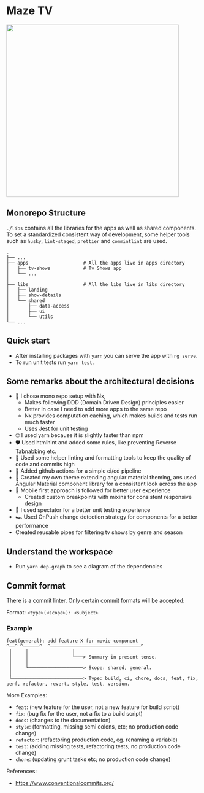 # Maze TV

<p><img src="https://static.tvmaze.com/images/tvm-header-logo.png" width="450"></p>

## Monorepo Structure

`./libs` contains all the libraries for the apps as well as shared components.
To set a standardized consistent way of development, some helper tools such as `husky`, `lint-staged`, `prettier` and `commintlint` are used.

```
.
├── ...
├── apps                    # All the apps live in apps directory
│   ├── tv-shows            # Tv Shows app
│   └── ...
│
├── libs                    # All the libs live in libs directory
│   ├── landing
│   ├── show-details
│   └── shared
│       ├── data-access
│       ├── ui
│       └── utils
└── ...
```

## Quick start

- After installing packages with `yarn` you can serve the app with `ng serve`.
- To run unit tests run `yarn test`.

## Some remarks about the architectural decisions

- 🚀 I chose mono repo setup with Nx,
  - Makes following DDD (Domain Driven Design) principles easier
  - Better in case I need to add more apps to the same repo
  - Nx provides computation caching, which makes builds and tests run much faster
  - Uses Jest for unit testing
- 🤓 I used yarn because it is slightly faster than npm
- 🛡 Used htmlhint and added some rules, like preventing Reverse Tabnabbing etc.
- 🚦 Used some helper linting and formatting tools to keep the quality of code and commits high
- 🔨 Added github actions for a simple ci/cd pipeline
- 💄 Created my own theme extending angular material theming, ans used Angular Material component library for a consistent look across the app
- 📱 Mobile first approach is followed for better user experience
  - Created custom breakpoints with mixins for consistent responsive design
- 🛫 I used spectator for a better unit testing experience
- 🏎 Used OnPush change detection strategy for components for a better performance
- Created reusable pipes for filtering tv shows by genre and season

## Understand the workspace

- Run `yarn dep-graph` to see a diagram of the dependencies

## Commit format

There is a commit linter. Only certain commit formats will be accepted:

Format: `<type>(<scope>): <subject>`

### Example

```
feat(general): add feature X for movie component
^──^ ^──────^  ^─────────────────────────────────^
 │     │                │
 │     │                └───> Summary in present tense.
 │     │
 │     └────────────────────> Scope: shared, general.
 │
 └──────────────────────────> Type: build, ci, chore, docs, feat, fix, perf, refactor, revert, style, test, version.
```

More Examples:

- `feat`: (new feature for the user, not a new feature for build script)
- `fix`: (bug fix for the user, not a fix to a build script)
- `docs`: (changes to the documentation)
- `style`: (formatting, missing semi colons, etc; no production code change)
- `refactor`: (refactoring production code, eg. renaming a variable)
- `test`: (adding missing tests, refactoring tests; no production code change)
- `chore`: (updating grunt tasks etc; no production code change)

References:

- https://www.conventionalcommits.org/
